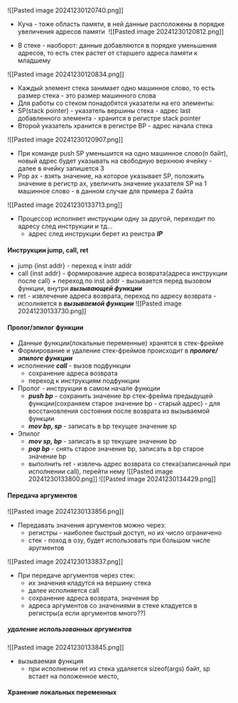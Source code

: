  
![[Pasted image 20241230120740.png]]

  
  
  

- Куча - тоже область памяти, в ней данные расположены в порядке увеличения адресов памяти 
![[Pasted image 20241230120812.png]]

  

- В стеке - наоборот: данные добавляются в порядке уменьшения адресов, то есть стек растет от старшего адреса памяти к младшему
    

![[Pasted image 20241230120834.png]]


- Каждый элемент стека занимает одно машинное слово, то есть размер стека - это размер машинного слова    
- Для работы со стеком понадобятся указатели на его элементы:
- SP(stack pointer) - указатель вершины стека - адрес last добавленного элемента - хранится в регистре stack pointer
- Второй указатель хранится в регистре BP - адрес начала стека
    
![[Pasted image 20241230120907.png]]

- При команде push SP уменьшится на одно машинное слово(n байт), новый адрес будет указывать на свободную верхнюю ячейку - далее в ячейку запишется 3    
- Pop ax - взять значение, на которое указывает SP, положить значение в регистр ax, увеличить значение указателя SP на 1 машинное слово - в данном случае для примера 2 байта


![[Pasted image 20241230133713.png]]
- Процессор исполняет инструкции одну за другой, переходит по адресу след инструкции и тд...
	- адрес след инструкции берет из реистра ***IP***

#### Инструкции jump, call, ret
- jump {inst addr} - переход к instr addr
- call {inst addr} - формирование адреса возврата(адреса инструкции после call) + переход по inst addr - вызывается перед вызовом функции, внутри ***вызывающей функции***
- ret - извлечение адреса возврата, переход по адресу возврата - исполняется в ***вызываемой функции***
![[Pasted image 20241230133730.png]]

#### Пролог/эпилог функции
- Данные функции(локальные переменные) хранятся в стек-фрейме
- Формирование и удаление стек-фреймов происходит в ***прологе/эпилоге функции***
- исполнение ***call*** - вызов подфункции
	- сохранение адреса возврата
	- переход к инструкциям подфункции
- Пролог - инструкции в самом начале функции
	- ***push bp*** - сохранить значение bp стек-фрейма предыдущей функции(сохраняем старое значение bp - старый адрес) - для восстановления состояния после возврата из вызываемой функции
	- ***mov bp, sp*** -  записать в bp текущее значение sp
- Эпилог
	- ***mov sp, bp*** -  записать в sp текущее значение bp
	- ***pop bp*** -  снять старое значение bp, записать в bp старое значение bp
	- выполнить ret - извлечь адрес возврата со стека(записанный при исполнении call), перейти нему
![[Pasted image 20241230133800.png]]
![[Pasted image 20241230134429.png]]

#### Передача аргументов
![[Pasted image 20241230133856.png]]
- Передавать значения аргументов можно через:
	- регистры - наиболее быстрый доступ, но их число ограничено
	- стек - поход в озу, будет использовать при большом числе аругментов

![[Pasted image 20241230133837.png]]
- При передаче аргументов через стек:
	- их значения кладутся на вершину стека
	- далее исполняется call
	- сохранение адреса возврата, значения bp
	- адреса аргументов со значениями в стеке кладуется в регистры(а если аргументов много??)
##### удаление использованных аргументов 
![[Pasted image 20241230133845.png]]
- вызываемая функция
	- при исполнении ret из стека удаляется sizeof(args) байт, sp встает на положенное место,   

#### Хранение локальных переменных